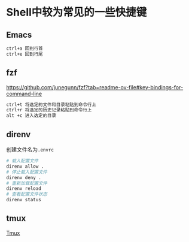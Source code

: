 # Shell中较为常见的一些快捷键
## Emacs
```bash
ctrl+a 回到行首
ctrl+e 回到行尾
```

## fzf
https://github.com/junegunn/fzf?tab=readme-ov-file#key-bindings-for-command-line
```bash
ctrl+t 将选定的文件和目录粘贴到命令行上
ctrl+r 将选定的历史记录粘贴到命令行上
alt +c 进入选定的目录
```

## direnv
创建文件名为`.envrc`
```bash
# 载入配置文件
direnv allow .
# 停止载入配置文件
direnv deny .
# 重新加载配置文件
direnv reload
# 查看配置文件状态
direnv status
```

## tmux
[Tmux](../tmux/README.md)